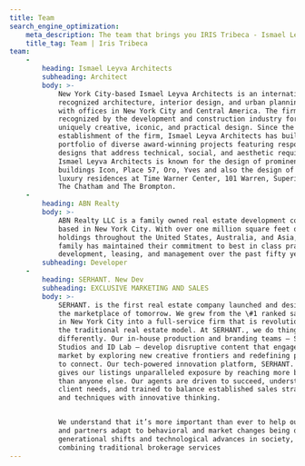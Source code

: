 ```yaml
---
title: Team
search_engine_optimization:
    meta_description: The team that brings you IRIS Tribeca - Ismael Leyva Architects, ABN Realty, and SERHANT New Development
    title_tag: Team | Iris Tribeca
team:
    -
        heading: Ismael Leyva Architects
        subheading: Architect
        body: >-
            New York City-based Ismael Leyva Architects is an internationally
            recognized architecture, interior design, and urban planning firm
            with offices in New York City and Central America. The firm is
            recognized by the development and construction industry for its
            uniquely creative, iconic, and practical design. Since the
            establishment of the firm, Ismael Leyva Architects has built a
            portfolio of diverse award-winning projects featuring responsive
            designs that address technical, social, and aesthetic requirements.
            Ismael Leyva Architects is known for the design of prominent
            buildings Icon, Place 57, Oro, Yves and also the design of the
            luxury residences at Time Warner Center, 101 Warren, Superior Ink,
            The Chatham and The Brompton.
    -
        heading: ABN Realty
        body: >-
            ABN Realty LLC is a family owned real estate development company
            based in New York City. With over one million square feet of
            holdings throughout the United States, Australia, and Asia, the
            family has maintained their commitment to best in class practices in
            development, leasing, and management over the past fifty years.
        subheading: Developer
    -
        heading: SERHANT. New Dev
        subheading: EXCLUSIVE MARKETING AND SALES
        body: >-
            SERHANT. is the first real estate company launched and designed for
            the marketplace of tomorrow. We grew from the \#1 ranked sales team
            in New York City into a full-service firm that is revolutionizing
            the traditional real estate model. At SERHANT., we do things
            differently. Our in-house production and branding teams — SERHANT.
            Studios and ID Lab — develop disruptive content that engages the
            market by exploring new creative frontiers and redefining pathways
            to connect. Our tech-powered innovation platform, SERHANT. ADX,
            gives our listings unparalleled exposure by reaching more buyers
            than anyone else. Our agents are driven to succeed, understanding of
            client needs, and trained to balance established sales strategies
            and techniques with innovative thinking.


            We understand that it’s more important than ever to help our clients
            and partners adapt to behavioral and market changes being driven by
            generational shifts and technological advances in society, and by
            combining traditional brokerage services
---
```



